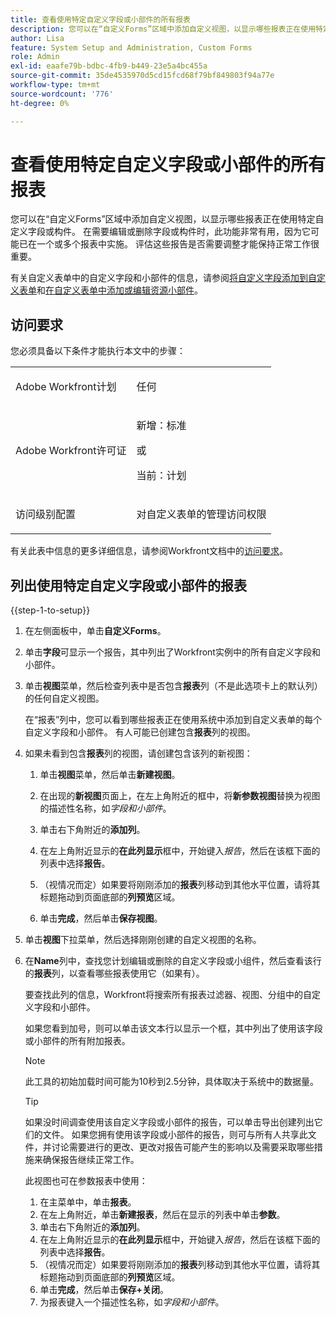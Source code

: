 ```yaml
---
title: 查看使用特定自定义字段或小部件的所有报表
description: 您可以在“自定义Forms”区域中添加自定义视图，以显示哪些报表正在使用特定自定义字段或构件。 在需要编辑或删除字段或构件时，此功能非常有用，因为它可能已在一个或多个报表中实施。 评估这些报告是否需要调整才能保持正常工作很重要。
author: Lisa
feature: System Setup and Administration, Custom Forms
role: Admin
exl-id: eaafe79b-bdbc-4fb9-b449-23e5a4bc455a
source-git-commit: 35de4535970d5cd15fcd68f79bf849803f94a77e
workflow-type: tm+mt
source-wordcount: '776'
ht-degree: 0%

---
```


# 查看使用特定自定义字段或小部件的所有报表

您可以在“自定义Forms”区域中添加自定义视图，以显示哪些报表正在使用特定自定义字段或构件。 在需要编辑或删除字段或构件时，此功能非常有用，因为它可能已在一个或多个报表中实施。 评估这些报告是否需要调整才能保持正常工作很重要。

有关自定义表单中的自定义字段和小部件的信息，请参阅[将自定义字段添加到自定义表单](../../../administration-and-setup/customize-workfront/create-manage-custom-forms/add-a-custom-field-to-a-custom-form.md)和[在自定义表单中添加或编辑资源小部件](../../../administration-and-setup/customize-workfront/create-manage-custom-forms/add-widget-or-edit-its-properties-in-a-custom-form.md)。

## 访问要求

您必须具备以下条件才能执行本文中的步骤：

<table style="table-layout:auto"> 
 <col> 
 <col> 
 <tbody> 
  <tr data-mc-conditions=""> 
   <td role="rowheader"> <p>Adobe Workfront计划</p> </td> 
   <td>任何</td> 
  </tr> 
  <tr> 
   <td role="rowheader">Adobe Workfront许可证</td> 
   <td>
   <p>新增：标准</p>
   <p>或</p>
   <p>当前：计划</p></td>
  </tr> 
  <tr data-mc-conditions=""> 
   <td role="rowheader">访问级别配置</td> 
   <td> <p>对自定义表单的管理访问权限</p> </td> 
  </tr> 
 </tbody> 
</table>

有关此表中信息的更多详细信息，请参阅Workfront文档中的[访问要求](/help/quicksilver/administration-and-setup/add-users/access-levels-and-object-permissions/access-level-requirements-in-documentation.md)。

## 列出使用特定自定义字段或小部件的报表

{{step-1-to-setup}}

1. 在左侧面板中，单击&#x200B;**自定义Forms**。
1. 单击&#x200B;**字段**&#x200B;可显示一个报告，其中列出了Workfront实例中的所有自定义字段和小部件。

1. 单击&#x200B;**视图**&#x200B;菜单，然后检查列表中是否包含&#x200B;**报表**&#x200B;列（不是此选项卡上的默认列）的任何自定义视图。

   在“报表”列中，您可以看到哪些报表正在使用系统中添加到自定义表单的每个自定义字段和小部件。 有人可能已创建包含&#x200B;**报表**&#x200B;列的视图。

1. 如果未看到包含&#x200B;**报表**&#x200B;列的视图，请创建包含该列的新视图：

   1. 单击&#x200B;**视图**&#x200B;菜单，然后单击&#x200B;**新建视图**。

   1. 在出现的&#x200B;**新视图**&#x200B;页面上，在左上角附近的框中，将&#x200B;**新参数视图**&#x200B;替换为视图的描述性名称，如&#x200B;*字段和小部件*。

   1. 单击右下角附近的&#x200B;**添加列**。
   1. 在左上角附近显示的&#x200B;**在此列显示**&#x200B;框中，开始键入&#x200B;*报告*，然后在该框下面的列表中选择&#x200B;**报告**。

   1. （视情况而定）如果要将刚刚添加的&#x200B;**报表**&#x200B;列移动到其他水平位置，请将其标题拖动到页面底部的&#x200B;**列预览**&#x200B;区域。

   1. 单击&#x200B;**完成**，然后单击&#x200B;**保存视图**。

1. 单击&#x200B;**视图**&#x200B;下拉菜单，然后选择刚刚创建的自定义视图的名称。
1. 在&#x200B;**Name**&#x200B;列中，查找您计划编辑或删除的自定义字段或小组件，然后查看该行的&#x200B;**报表**&#x200B;列，以查看哪些报表使用它（如果有）。

   要查找此列的信息，Workfront将搜索所有报表过滤器、视图、分组中的自定义字段和小部件。

   如果您看到加号，则可以单击该文本行以显示一个框，其中列出了使用该字段或小部件的所有附加报表。

   >[!NOTE]
   >
   >此工具的初始加载时间可能为10秒到2.5分钟，具体取决于系统中的数据量。

   >[!TIP]
   >
   >如果没时间调查使用该自定义字段或小部件的报告，可以单击导出创建列出它们的文件。 如果您拥有使用该字段或小部件的报告，则可与所有人共享此文件，并讨论需要进行的更改、更改对报告可能产生的影响以及需要采取哪些措施来确保报告继续正常工作。
   >
   >此视图也可在参数报表中使用：
   >      
   > 1. 在主菜单中，单击&#x200B;**报表**。
   > 1. 在左上角附近，单击&#x200B;**新建报表**，然后在显示的列表中单击&#x200B;**参数**。
   > 1. 单击右下角附近的&#x200B;**添加列**。
   > 1. 在左上角附近显示的&#x200B;**在此列显示**&#x200B;框中，开始键入&#x200B;*报告*，然后在该框下面的列表中选择&#x200B;**报告**。
   > 1. （视情况而定）如果要将刚刚添加的&#x200B;**报表**&#x200B;列移动到其他水平位置，请将其标题拖动到页面底部的&#x200B;**列预览**&#x200B;区域。
   > 1. 单击&#x200B;**完成**，然后单击&#x200B;**保存+关闭**。
   > 1. 为报表键入一个描述性名称，如&#x200B;*字段和小部件*。
